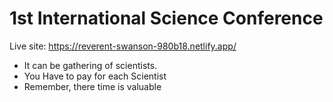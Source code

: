# 1st International  Science Conference

Live site: https://reverent-swanson-980b18.netlify.app/

* It can be gathering of scientists.
* You Have to pay for each Scientist
* Remember, there time is valuable
